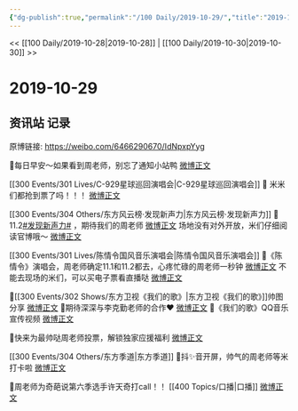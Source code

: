 ```yaml
---
{"dg-publish":true,"permalink":"/100 Daily/2019-10-29/","title":"2019-10-29","created":"2023-03-29T21:35:18.361+08:00","updated":"2023-03-29T21:37:21.250+08:00"}
---
```



<< [[100 Daily/2019-10-28\|2019-10-28]] | [[100 Daily/2019-10-30\|2019-10-30]] >>

# 2019-10-29

## 资讯站 记录

原博链接: https://weibo.com/6466290670/IdNpxpYyg

🌸每日早安～如果看到周老师，别忘了通知小站鸭
[微博正文](https://m.weibo.cn/6466290670/4432652587059562)

[[300 Events/301 Lives/C-929星球巡回演唱会\|C-929星球巡回演唱会]]
🌸 米米们都抢到票了吗！！！
[微博正文](https://m.weibo.cn/6466290670/4432660552023020)

[[300 Events/304 Others/东方风云榜·发现新声力\|东方风云榜·发现新声力]]
🌸11.2[#发现新声力#](https://s.weibo.com/weibo?q=%23%E5%8F%91%E7%8E%B0%E6%96%B0%E5%A3%B0%E5%8A%9B%23) ，期待我们的周老师
[微博正文](https://m.weibo.cn/6466290670/4432693289076594)
场地没有对外开放，米们仔细阅读官博哦～
[微博正文](https://m.weibo.cn/6466290670/4432828684861052)

[[300 Events/301 Lives/陈情令国风音乐演唱会\|陈情令国风音乐演唱会]]
🌸《陈情令》演唱会，周老师确定11.1和11.2都去，心疼忙碌的周老师一秒钟
[微博正文](https://m.weibo.cn/6466290670/4432694521834881)
不能去现场的米们，可以买电子票看直播哒
[微博正文](https://m.weibo.cn/6466290670/4432695000032363)

🌸[[300 Events/302 Shows/东方卫视《我们的歌》\|东方卫视《我们的歌》]]帅图分享
[微博正文](https://m.weibo.cn/6466290670/4432701215482529)
🌸期待深深与李克勤老师的合作❤️
[微博正文](https://m.weibo.cn/6466290670/4432726117059897)
🌸《我们的歌》QQ音乐宣传视频
[微博正文](https://m.weibo.cn/6466290670/4432815083305462)

🌸快来为最帅哒周老师投票，解锁独家应援福利
[微博正文](https://m.weibo.cn/6466290670/4432746258676376)

[[300 Events/304 Others/东方季道\|东方季道]]
🌸抖✨音开屏，帅气的周老师等米打卡啦
[微博正文](https://m.weibo.cn/6466290670/4432784879672683)

🌸周老师为奇葩说第六季选手许天奇打call！！ [[400 Topics/口播\|口播]]
[微博正文](https://m.weibo.cn/6466290670/4432802244406317)
